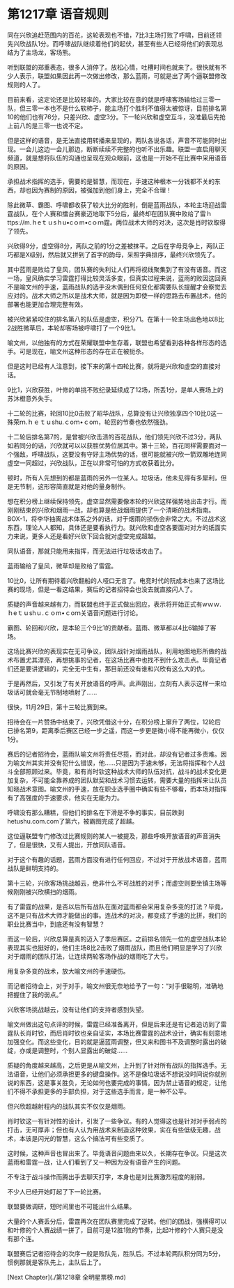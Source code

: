# 第1217章 语音规则

同在兴欣追赶范围内的百花，这轮表现也不错，7比3主场打败了呼啸，目前还领先兴欣战队1分。而呼啸战队继续着他们的起伏，甚至有些人已经将他们的表现总结为了主场龙，客场熊。

听到联盟的郑重表态，很多人消停了。放松心情，吐槽时间也就来了。很快就有不少人表示，联盟如果因此再一次做出修改，那么蓝雨，可就是出了两个逼联盟修改规则的人了。

目前来看，这定论还是比较轻率的。大家比较在意的就是呼啸客场输给过三零一队，但三零一本也不是什么软柿子，能主场打个胜利不值得太被惊讶，目前排名第10的他们也有76分，只差兴欣、虚空3分。下一轮兴欣和虚空互斗，没准最后先抢上前八的是三零一也说不定。

但是这样的语音，是无法直接用转播来呈现的，两队各说各话，声音不可能同时出现。一会儿这边一会儿那边，断断续续不完整的也听不出乐趣。联盟一直启用聊天频道，就是想将队伍的沟通也呈现在观众眼前，这也是一开始不在比赛中采用语音的原因。

承担战术指挥的选手，需要的是智慧，而现在，手速这种根本一分钱都不关的东西，却也因为赛制的原因，被强加到他们身上，完全不合理！

除此微草、霸图、呼啸都收获了较大比分的胜利，倒是蓝雨战队，本轮主场迎战雷霆战队，在个人赛和擂台赛豪迈地取下5分后，最终却在团队赛中败给了雷ｈttps://m.ｈeｔｕsｈu•cｏm•cｏｍ霆。两位战术大师的对决，这次是肖时钦取得了领先。

兴欣得9分，虚空得8分，两队之前的1分之差被抹平。之后在字母竞争上，两队正巧都是X级别，然后就又拼到了首字的韵母，采照字典排序，最终兴欣领先了。

其中蓝雨是败给了皇风，团队赛的失利让人们再将视线聚集到了有没有语音。而这一场，皇风确实学习雷霆打得比较灵活多变，但真实过程来说，蓝雨的败因这回真不是喻文州的手速，蓝雨战队的选手没木偶到任何变化都需要队长提醒才会察觉去应对的。战术大师之所以是战术大师，就是因为即使一样的思路去布置战术，他的部署也能更加合理完整有效。

被兴欣紧紧咬住的排名第八的队伍是虚空，积分71。在第十一轮主场出色地以8比2战胜微草后，本轮却客场被呼啸打了一个9比1。

喻文州，以他独有的方式在荣耀联盟中生存着，联盟也希望看到各种各样形态的选手。可是现在，喻文州这种形态的存在正在被扼杀。

但是这时已经有人注意到，接下来的第十四轮比赛，就将是兴欣和虚空的直接对话。

9比1，兴欣获胜，叶修的单挑不败纪录延续成了12场，所丢1分，是单人赛场上的苏沐橙意外失手。

十二轮的比赛，轮回10比0击败了昭华战队，总算没有让兴欣独享四个10比0这一殊荣ｍ.ｈｅｔｕshu.ｃoｍ•ｃom，轮回的节奏也依然强劲。

十二轮后排名第7的，是曾被兴欣击溃的百花战队，他们领先兴欣不过3分，两队如若同分的话，兴欣就可以以获胜优势位居其中。第十三轮，百花同样需要面对一个强敌，呼啸战队，这要没有守好主场优势的话，很可能就被兴欣一箭双雕地连同虚空一同超过，兴欣战队，正在以非常可怕的方式收获着比分。

顿时，所有人先想到的都是蓝雨的另外一位某人。垃圾话，他未见得有多犀利，但是无节制，这形容简直就是对他的量身制作。

想在积分榜上继续保持领先，虚空显然需要像本轮的兴欣这样强势地出击才行。而刚刚结束的兴欣和烟雨一战，却也算是给战烟雨提供了一个清晰的战术指南。BOX-1，将李华抽离战术体系之外的话，对于烟雨的损伤会非常之大。不过战术这东西，理论人人都知，具体还是要看执行力。就兴欣和虚空各要面对对方的纸面实力来说，更多人还是看好兴欣下回合就对虚空完成超越。

同队语音，那就只能用来指挥，而无法进行垃圾话攻击了。

蓝雨输给了皇风，微草却是败给了雷霆。

10比0，让所有期待着兴欣翻船的人哑口无言了。电竞时代的阮成本也来了这场比赛的现场，但是一看这结果，赛后的记者招待会也没去就直接闪人了。

质疑的声音越来越有力，而联盟也终于正式做出回应，表示将开始正式有wｗｗ.ｈeｔｕshｕ.ｃｏm•ｃoｍ关语音问题进行讨论。

霸图、轮回和兴欣，是本轮三个9比1的贡献者。蓝雨、微草都以4比6输掉了客场。

这场比赛兴欣的表现实在无可争议，团队战针对烟雨战队，利用地图地形所做的战术布置尤其漂亮，再想挑事的记者，在这场比赛中也找不到什么攻击点。毕竟记者们还是要讲逻辑的，完全无中生有，那目前还没有谁和兴欣有这么大的仇。

于是再然后，又引发了有关开放语音的呼声。此声刚出，立刻有人表示这样一来垃圾话可就会毫无节制地喷射了……

很快，11月29日，第十三轮比赛到来。

招待会在一片赞扬中结束了，兴欣凭借这十分，在积分榜上窜升了两位，12轮后已排名第9，距离季后赛区已经一步之遥，而这一步更是微小得不能再微小，仅仅1分。

赛后的记者招待会，蓝雨队喻文州将责任尽揽，而对此，却没有记者过多责难。因为喻文州其实并没有犯什么错误，他……只是因为手速未够，无法将指挥和个人战斗全部照顾过来。毕竟，和有肖时钦这种战术大师的队伍对抗，战斗的战术变化更加复杂，不可能全靠养成的团队默契和战术习惯去运转，需要大量的指挥来让队员知晓战术意图。喻文州的手速，放在职业选手圈中确实有些不够看，而本场对指挥有了高强度的手速要求，他实在无能为力。

呼啸没有那么糟糕，但他们的排名在下滑是不争的事实，目前跌到hetushu.com.com了第六，被霸图完成了超越。

这位逼联盟专门修改过比赛规则的某人一被提及，那些呼唤开放语音的声音消失了，但是很快，又有人提出，开放同队语音。

对于这个有趣的话题，蓝雨方面没有进行任何回应，不过对于开放战术语音，蓝雨战队是鲜明支持的。

第十三轮，兴欣客场挑战越云，绝非什么不可战胜的对手；而虚空则要坐镇主场等候刚刚被兴欣横扫的烟雨。

有了雷霆的战果，是否以后所有战队在面对蓝雨都会采用复杂多变的打法？毕竟，这不是只有战术大师才能做出的事。连战术的对决，都变成了手速的比拼，我们的职业比赛当中，到底还有没有智慧？

而这一轮后，兴欣总算是真的迈入了季后赛区。之前排名领先一位的虚空战队本轮表现其实也挺好的，他们主场8比2击败了烟雨战队，而且他们明显是学习了兴欣对于烟雨的团队打法，让连续两轮客场作战的烟雨吃了大亏。

用复杂多变的战术，放大喻文州的手速硬伤。

而记者招待会上，对于对手，喻文州很无奈地给予了一句：“对手很聪明，准确地把握住了我的弱点。”

兴欣客场挑战越云，没有让他们的支持者感到失望。

喻文州做出这句点评的时候，雷霆已经准备离开，但是后来还是有记者追访到了雷霆队长肖时钦，而后肖时钦也亲自证实，本场比赛雷霆的战术设计，确实有刻意地加强变化。而这些变化，目的就是逼蓝雨调整，但又来和图书不及调整时露出的破绽，亦或是调整时，个别人显露出的破绽……

质疑的角度越来越高，之后更是从喻文州，上升到了针对所有战队的指挥选手。无法语音，让他们必须承担更多的键盘操作。这不是像垃圾话不想说没时间说你就别说的东西，这是事关胜负，无论如何也要完成的事情。因为禁止语音的规定，让他们不得不承担更多的手部负担，对于这些选手而言，是一种不公平。

但兴欣超越射程内的战队其实不仅仅是烟雨。

肖时钦这一有针对性的设计，引发了一些争议。有的人觉得这也是针对对手弱点的打击，无可厚非；但也有人认为用战术来制造这种效果，实在有些低级无趣，战术，本该是闪光的智慧，这么个搞法可有些变质了。

这时候，这种声音也冒出来了。毕竟语音问题由来以久，长期存在争议。只是这次蓝雨和雷霆一战，让人们看到了又一种因为没有语音产生的问题。

不专注于战斗操作而腾出手去聊天打字，本身也是对比赛激烈程度的削弱。

不少人已经开始盯起了下一轮比赛。

联盟要做调研，短时间里也不可能出什么结果。

大量的个人赛丢分后，雷霆再次在团队赛里完成了逆转。他们的团战，强横得可以和叶修的个人赛战绩一拼了，目前可是12胜1败的节奏，比起叶修的个人赛只是没有那个连。

联盟赛后记者招待会的次序一般是败队先，胜队后。不过本轮两队积分同为5分，惯例那就是客队先上，主队后上了。



[Next Chapter](./第1218章 全明星票榜.md)